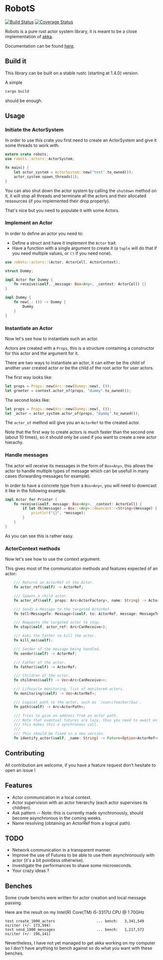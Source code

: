 # RobotS

[![Build Status](https://travis-ci.org/gamazeps/RobotS.svg?branch=travis__test)](https://travis-ci.org/gamazeps/RobotS)
[![Coverage Status](https://coveralls.io/repos/gamazeps/RobotS/badge.svg?branch=master&service=github)](https://coveralls.io/github/gamazeps/RobotS?branch=master)

Robots is a pure rust actor system library, it is meant to be a close implementation of [akka](http://akka.io).

Documentation can be found [here](http://gamazeps.github.io/RobotS/).

## Build it

This library can be built on a stable rustc (starting at 1.4.0) version.

A simple
```bash
cargo build
```
should be enough.

## Usage

### Initiate the ActorSystem

In order to use this crate you first need to create an ActorSystem and give it some threads to work
with.

```rust
extern crate robots;
use robots::actors::ActorSystem;

fn main() {
    let actor_system = ActorSystem::new("test".to_owned());
    actor_system.spawn_threads(1);
}
```

You can also shut down the actor system by calling the `shutdown` method on it, it will  stop all
threads and terminate all the actors and their allocated ressources (if you implemented their drop
properly).

That's nice but you need to populate it with some Actors.

### Implement an Actor

In order to define an actor you need to:

  * Define a struct and have it implement the `Actor` trait.
  * Have a function with a single argument to create it (a `tuple` will do that if you need multiple
    values, or `()` if you need none).

```rust
use robots::actors::{Actor, ActorCell, ActorContext};

struct Dummy;

impl Actor for Dummy {
    fn receive(&self, _message: Box<Any>, _context: ActorCell) {}
}

impl Dummy {
    fn new(_: ()) -> Dummy {
        Dummy
    }
}
```

### Instantiate an Actor

Now let's see how to instantiate such an actor.

Actors are created with a `Props`, this is a structure containing a constructor for this actor and
the argument for it.

There are two ways to instantiate an actor, it can either be the child of another user created actor
or be the child of the root actor for user actors.

The first way looks like:

```rust
let props = Props::new(Arc::new(Dummy::new), ());
let greeter = context.actor_of(props, "dummy".to_owned());
```

The second looks like:

```rust
let props = Props::new(Arc::new(Dummy::new), ());
let _actor = actor_system.actor_of(props, "dummy".to_owned());
```

The `actor_of` method will give you an `ActorRef` to the created actor.

Note that the first way to create actors is much faster than the second one (about 10 times), so it
should only be used if you want to create a new actor hierachy.

### Handle messages

The actor will receive its messages in the form of `Box<Any>`, this allows the actor to handle
multiple types of message which can be usefull in many cases (forwarding messages for example).

In order to have a concrete type from a `Box<Any>`, you will need to downcast it like in the
following example.

```rust
impl Actor for Printer {
    fn receive(&self, message: Box<Any>, _context: ActorCell) {
        if let Ok(message) = Box::<Any>::downcast::<String>(message) {
            println!("{}", *message);
        }
    }
}
```

As you can see this is rather easy.

### ActorContext methods

Now let's see how to use the context argument.

This gives most of the communication methods and features expected of an actor:

```rust
    /// Returns an ActorRef of the Actor.
    fn actor_ref(&self) -> ActorRef;

    /// Spawns a child actor.
    fn actor_of(&self, props: Arc<ActorFactory>, name: String) -> ActorRef;

    /// Sends a Message to the targeted ActorRef.
    fn tell<MessageTo: Message>(&self, to: ActorRef, message: MessageTo);

    /// Requests the targeted actor to stop.
    fn stop(&self, actor_ref: Arc<CanReceive>);

    /// Asks the father to kill the actor.
    fn kill_me(&self);

    /// Sender of the message being handled.
    fn sender(&self) -> ActorRef;

    /// Father of the actor.
    fn father(&self) -> ActorRef;

    /// Children of the actor.
    fn children(&self) -> Vec<Arc<CanReceive>>;

    /// Lifecycle monitoring, list of monitored actors.
    fn monitoring(&self) -> Vec<ActorRef>;

    /// Logical path to the actor, such as `/user/foo/bar/baz`.
    fn path(&self) -> Arc<ActorPath>;

    /// Tries to give an address from an actor path.
    /// Note that eventual futures are lazy, thus you need to await on the future at dome point,
    /// this makes this a synchronous call.
    ///
    /// This should be fixed in a new version.
    fn identify_actor(&self, _name: String) -> Future<Option<ActorRef>>, &'static str>;
```

## Contributing

All contribution are welcome, if you have a feature request don't hesitate to open an issue !

## Features

  * Actor communication in a local context.
  * Actor supervision with an actor hierarchy (each actor supervises its children).
  * Ask pattern -- Note: this is currently made synchronously, should become asynchronous in the
    coming weeks.
  * Name resolving (obtaining an ActorRef from a logical path).

## TODO

  * Network communication in a transparent manner.
  * Improve the use of Futures to be able to use them asynchronously with actor (it's a bit
    pointless otherwise).
  * Investigate the performances to shave some microseconds.
  * Your crazy ideas ?

## Benches

Some crude benchs were written for actor creation and local message passing.

Here are the result on my Intel(R) Core(TM) i5-3317U CPU @ 1.70GHz

```
test create_1000_actors                   ... bench:   3,341,549 ns/iter (+/- 173,594)
test send_1000_messages                   ... bench:   1,217,572 ns/iter (+/- 196,141)
```

Nevertheless, I have not yet managed to get akka working on my computer so I don't have anything to
bench against so do what you want with these benches.
